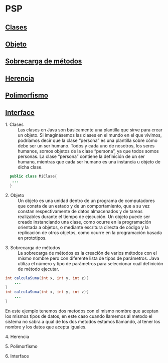 # PSP

**<a href=#Clases>Clases</a>**  
----
**<a href=#Objeto>Objeto</a>**  
----
**<a href=#Sobrecarga>Sobrecarga de métodos</a>**  
----
**<a href=#Herencia>Herencia</a>**  
----
**<a href=#Polimorfismo>Polimorfismo</a>**  
----
**<a href=#Interface>Interface</a>**  
----

<dl>
  <a name=Clases><dt>1. Clases</dt></a>
  <dd>Las clases en Java son básicamente una plantilla que sirve para crear un objeto. Si imaginásemos las clases en el mundo en el que vivimos, podríamos decir que la clase “persona” es una plantilla sobre cómo debe ser un ser humano. Todos y cada uno de nosotros, los seres humanos, somos objetos de la clase “persona“, ya que todos somos personas. La clase “persona” contiene la definición de un ser humano, mientras que cada ser humano es una instancia u objeto de dicha clase.</dd>
</dl>

```java
  public class MiClase{
   ...
  }
```

<dl>
  <a name=Objeto><dt>2. Objeto</dt></a>
  <dd>Un objeto es una unidad dentro de un programa de computadores que consta de un estado y de un comportamiento, que a su vez constan respectivamente de datos almacenados y de tareas realizables durante el tiempo de ejecución. Un objeto puede ser creado instanciando una clase, como ocurre en la programación orientada a objetos, o mediante escritura directa de código y la replicación de otros objetos, como ocurre en la programación basada en prototipos.</dd>
</dl>



<dl>
  <a name=Sobrecarga><dt>3. Sobrecarga de métodos</dt></a>
  <dd>La sobrecarga de métodos es la creación de varios métodos con el mismo nombre pero con diferente lista de tipos de parámetros. Java utiliza el número y tipo de parámetros para seleccionar cuál definición de método ejecutar. </dd>
</dl>

```java
int calculaSuma(int x, int y, int z){
    ...
}
int calculaSuma(int x, int y, int z){
    ...
}
```
En este ejemplo tenemos dos metodos con el mismo nombre que aceptan los mismos tipos de datos, en este caso cuando llamemos al metodo el sistema no sabra a qual de los dos metodos estamos llamando, al tener los nombre y los datos que acepta iguales.
<dl>
  <a name=Herencia><dt>4. Herencia</dt></a>
  <dd></dd>
</dl>



<dl>
  <a name=Polimorfismo><dt>5. Polimorfismo</dt></a>
  <dd></dd>
</dl>



<dl>
  <a name=Interface><dt>6. Interface</dt></a>
  <dd></dd>
</dl>  
